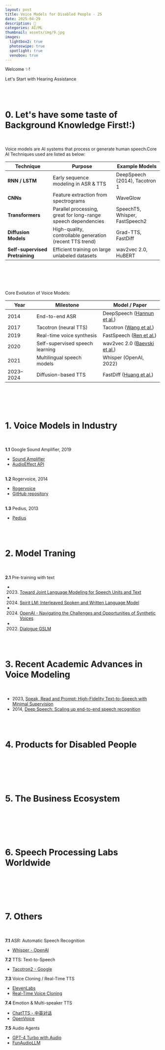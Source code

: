 ```yaml
---
layout: post
title: Voice Models for Disabled People - 25
date: 2025-04-29
description: 🥥
categories: AI/ML
thumbnail: assets/img/9.jpg
images:
  lightbox2: true
  photoswipe: true
  spotlight: true
  venobox: true
---
```


Welcome ✨! 

Let's Start with Hearing Assistance<br><br><br><br>

# 0. Let's have some taste of Background Knowledge First!:)<br><br>


Voice models are AI systems that process or generate human speech.Core AI Techniques used are listed as below:

| Technique                   | Purpose                                                              | Example Models                |
|----------------------------|----------------------------------------------------------------------|-------------------------------|
| **RNN / LSTM**             | Early sequence modeling in ASR & TTS                                 | DeepSpeech (2014), Tacotron 1 |
| **CNNs**                   | Feature extraction from spectrograms                                | WaveGlow                      |
| **Transformers**           | Parallel processing, great for long-range speech dependencies        | SpeechT5, Whisper, FastSpeech2|
| **Diffusion Models**       | High-quality, controllable generation (recent TTS trend)              | Grad-TTS, FastDiff            |
| **Self-supervised Pretraining** | Efficient training on large unlabeled datasets                     | wav2vec 2.0, HuBERT            |

<br><br><br><br>

Core Evolution of Voice Models:

| Year | Milestone                        | Model / Paper                                                     |
|------|----------------------------------|-------------------------------------------------------------------|
| 2014 | End-to-end ASR                   | DeepSpeech ([Hannun et al.](https://arxiv.org/abs/1412.5567))     |
| 2017 | Tacotron (neural TTS)            | Tacotron ([Wang et al.](https://arxiv.org/abs/1703.10135))        |
| 2019 | Real-time voice synthesis        | FastSpeech ([Ren et al.](https://arxiv.org/abs/1905.09263))       |
| 2020 | Self-supervised speech learning  | wav2vec 2.0 ([Baevski et al.](https://arxiv.org/abs/2006.11477))  |
| 2021 | Multilingual speech models       | Whisper (OpenAI, 2022)                                            |
| 2023–2024 | Diffusion-based TTS         | FastDiff ([Huang et al.](https://arxiv.org/abs/2305.10973))       |

<br><br><br><br>

# 1. Voice Models in Industry<br><br>

**1.1** Google Sound Amplifier, 2019
  - [Sound Amplifier](https://play.google.com/store/apps/details?id=com.google.android.accessibility.soundamplifier)
  - [AudioEffect API](https://developer.android.com/reference/android/media/audiofx/AudioEffect)<br><br>
 
**1.2** Rogervoice, 2014
  - [Rogervoice](https://rogervoice.com/)
  - [GitHub repository](https://github.com/rogervoice)<br><br>

**1.3** Pedius, 2013
  - [Pedius](https://www.pedius.org/zh/zhuye/)<br><br><br><br>



# 2. Model Traning<br><br>

**2.1** Pre-training with text
  - 2023. [Toward Joint Language Modeling for Speech Units and Text](https://arxiv.org/abs/2310.08715)
  - 2024. [Spirit LM: Interleaved Spoken and Written Language Model](https://arxiv.org/abs/2402.05755)
  - 2024. [OpenAI - Navigating the Challenges and Opportunities of Synthetic Voices](https://openai.com/index/navigating-the-challenges-and-opportunities-of-synthetic-voices/)
  - 2022. [Dialogue GSLM](https://arxiv.org/abs/2203.16502)<br><br><br><br>





# 3. Recent Academic Advances in Voice Modeling<br><br>

- 2023, [Speak, Read and Prompt: High-Fidelity Text-to-Speech with Minimal Supervision](https://direct.mit.edu/tacl/article/doi/10.1162/tacl_a_00618/118854)
- 2014, [Deep Speech: Scaling up end-to-end speech recognition](https://arxiv.org/abs/1412.5567)<br><br><br><br>




# 4. Products for Disabled People<br><br><br><br>





# 5. The Business Ecosystem<br><br><br><br>





# 6. Speech Processing Labs Worldwide<br><br><br><br>




# 7. Others<br><br>

**7.1** ASR: Automatic Speech Recognition
  - [Whisper - OpenAI](https://github.com/openai/whisper)


**7.2** TTS: Text-to-Speech
  - [Tacotron2 - Google](https://github.com/Rayhane-mamah/Tacotron-2)


**7.3** Voice Cloning / Real-Time TTS
  - [ElevenLabs](https://elevenlabs.io/)
  - [Real-Time Voice Cloning](https://github.com/CorentinJ/Real-Time-Voice-Cloning)


**7.4** Emotion & Multi-speaker TTS
  - [ChatTTS - 中英对话](https://github.com/2noise/ChatTTS)
  - [OpenVoice](https://github.com/myshell-ai/OpenVoice)

**7.5** Audio Agents
  - [GPT-4 Turbo with Audio](https://openai.com/gpt-4-turbo/)
  - [FunAudioLLM](https://github.com/FunAudioLLM)  <br><br><br><br>








